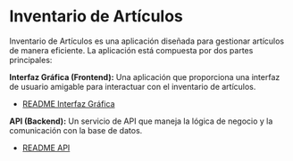 # Inventario de Artículos

Inventario de Artículos es una aplicación diseñada para gestionar artículos de manera eficiente. La aplicación está compuesta por dos partes principales:

**Interfaz Gráfica (Frontend):** Una aplicación que proporciona una interfaz de usuario amigable para interactuar con el inventario de artículos.

- [README Interfaz Gráfica](./Gestor_Articulos)

**API (Backend):** Un servicio de API que maneja la lógica de negocio y la comunicación con la base de datos.

- [README API](./CRUD)
